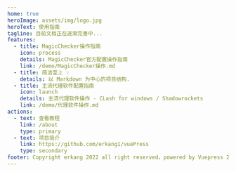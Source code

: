 ```yaml
---
home: true
heroImage: assets/img/logo.jpg
heroText: 使用指南
tagline: 目前文档正在逐渐完善中...
features:
  - title: MagicChecker操作指南
    icon: process
    details: MagicChecker官方配置操作指南
    link: /demo/MagicChecker操作.md
  - title: 简洁至上 💡
    details: 以 Markdown 为中心的项目结构.
  - title: 主流代理软件配置指南
    icon: launch
    details: 主流代理软件操作 - CLash for windows / Shadowrockets
    link: /demo/代理软件操作.md
actions:
  - text: 查看教程
    link: /about
    type: primary
  - text: 项目简介
    link: https://github.com/erkang1/vuePress
    type: secondary
footer: Copyright erkang 2022 all right reserved，powered by Vuepress 2.0-beta
---
```


